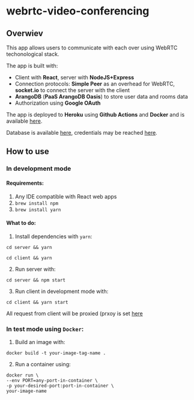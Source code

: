 # webrtc-video-conferencing
## Overwiev
This app allows users to communicate with each over using WebRTC techonological stack.

The app is built with:
- Client with **React**, server with **NodeJS+Express**
- Connection protocols: **Simple Peer** as an overhead for WebRTC, **socket.io** to connect the server with the client
- **ArangoDB** (**PaaS ArangoDB Oasis**) to store user data and rooms data
- Authorization using **Google OAuth**

The app is deployed to **Heroku** using **Github Actions** and **Docker** and is available [here](https://webrtc-video-conferencing.herokuapp.com).

Database is available [here](https://f470bba3add9.arangodb.cloud:8529/_db/_system/_admin/aardvark/index.html), credentials may be reached [here](https://github.com/thinkingabouther/webrtc-video-conferencing/blob/master/server/config.js).

## How to use
### In development mode
#### Requirements:
1. Any IDE compatible with React web apps
2. `brew install npm`
3. `brew install yarn`
#### What to do:
1. Install dependencies with `yarn`:
```
cd server && yarn
```
```
cd client && yarn
```
2. Run server with:
```
cd server && npm start
```
3. Run client in development mode with:
```
cd client && yarn start
```
All request from client will be proxied (prxoy is set [here](https://github.com/thinkingabouther/webrtc-video-conferencing/blob/master/client/package.json)

### In test mode using `Docker`:
1. Build an image with:
```
docker build -t your-image-tag-name .
```
2. Run a container using:
```
docker run \
--env PORT=any-port-in-container \
-p your-desired-port:port-in-container \
your-image-name
```
